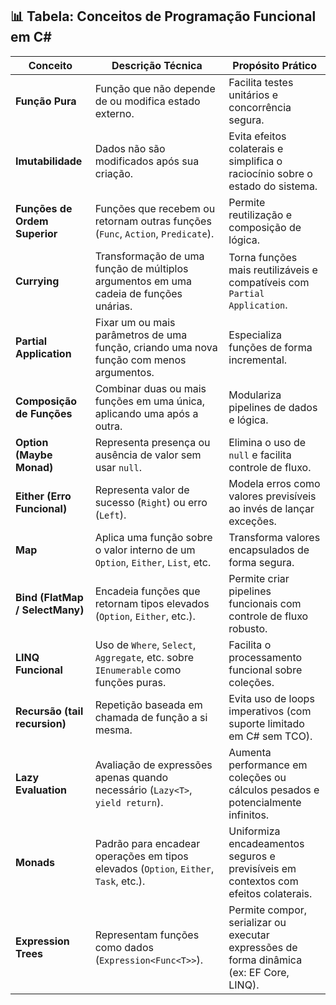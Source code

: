 ## 📊 Tabela: Conceitos de Programação Funcional em C#

| Conceito                         | Descrição Técnica                                                                 | Propósito Prático                                                                                  |
|----------------------------------|------------------------------------------------------------------------------------|-----------------------------------------------------------------------------------------------------|
| **Função Pura**                  | Função que não depende de ou modifica estado externo.                             | Facilita testes unitários e concorrência segura.                                                    |
| **Imutabilidade**                | Dados não são modificados após sua criação.                                       | Evita efeitos colaterais e simplifica o raciocínio sobre o estado do sistema.                      |
| **Funções de Ordem Superior**    | Funções que recebem ou retornam outras funções (`Func`, `Action`, `Predicate`).   | Permite reutilização e composição de lógica.                                                        |
| **Currying**                     | Transformação de uma função de múltiplos argumentos em uma cadeia de funções unárias. | Torna funções mais reutilizáveis e compatíveis com `Partial Application`.                         |
| **Partial Application**          | Fixar um ou mais parâmetros de uma função, criando uma nova função com menos argumentos. | Especializa funções de forma incremental.                                                          |
| **Composição de Funções**       | Combinar duas ou mais funções em uma única, aplicando uma após a outra.           | Modulariza pipelines de dados e lógica.                                                            |
| **Option (Maybe Monad)**         | Representa presença ou ausência de valor sem usar `null`.                         | Elimina o uso de `null` e facilita controle de fluxo.                                               |
| **Either (Erro Funcional)**      | Representa valor de sucesso (`Right`) ou erro (`Left`).                           | Modela erros como valores previsíveis ao invés de lançar exceções.                                 |
| **Map**                          | Aplica uma função sobre o valor interno de um `Option`, `Either`, `List`, etc.     | Transforma valores encapsulados de forma segura.                                                   |
| **Bind (FlatMap / SelectMany)**  | Encadeia funções que retornam tipos elevados (`Option`, `Either`, etc.).           | Permite criar pipelines funcionais com controle de fluxo robusto.                                  |
| **LINQ Funcional**               | Uso de `Where`, `Select`, `Aggregate`, etc. sobre `IEnumerable` como funções puras. | Facilita o processamento funcional sobre coleções.                                                  |
| **Recursão (tail recursion)**    | Repetição baseada em chamada de função a si mesma.                                | Evita uso de loops imperativos (com suporte limitado em C# sem TCO).                              |
| **Lazy Evaluation**              | Avaliação de expressões apenas quando necessário (`Lazy<T>`, `yield return`).     | Aumenta performance em coleções ou cálculos pesados e potencialmente infinitos.                    |
| **Monads**                       | Padrão para encadear operações em tipos elevados (`Option`, `Either`, `Task`, etc.). | Uniformiza encadeamentos seguros e previsíveis em contextos com efeitos colaterais.               |
| **Expression Trees**             | Representam funções como dados (`Expression<Func<T>>`).                           | Permite compor, serializar ou executar expressões de forma dinâmica (ex: EF Core, LINQ).           |
